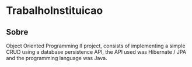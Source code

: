 # TrabalhoInstituicao

##  Sobre

Object Oriented Programming II project, consists of implementing a simple CRUD using a database persistence API, the API used was Hibernate / JPA and the programming language was Java.
